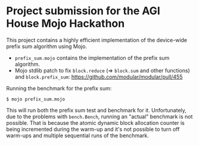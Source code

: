 # Project submission for the AGI House Mojo Hackathon

This project contains a highly efficient implementation of the device-wide
prefix sum algorithm using Mojo.

- `prefix_sum.mojo` contains the implementation of the prefix sum algorithm.
- Mojo stdlib patch to fix `block.reduce` (=> `block.sum` and other functions)
  and `block.prefix_sum`: https://github.com/modular/modular/pull/455

Running the benchmark for the prefix sum:

```
$ mojo prefix_sum.mojo
```

This will run both the prefix sum test and benchmark for it. Unfortunately, due
to the problems with `bench.Bench`, running an "actual" benchmark is not
possible. That is because the atomic dynamic block allocation counter is being
incremented during the warm-up and it's not possible to turn off warm-ups and
multiple sequential runs of the benchmark.